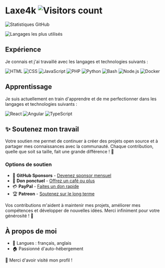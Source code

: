 # Laxe4k ![Visitors count](https://visitor-badge.laobi.icu/badge?page_id=laxe4k.laxe4k)

![Statistiques GitHub](https://github-readme-stats.vercel.app/api?username=laxe4k&count_private=true&include_all_commits=true&show_icons=true&theme=tokyonight)

![Langages les plus utilisés](https://github-readme-stats.vercel.app/api/top-langs/?username=laxe4k&layout=compact&langs_count=10&theme=tokyonight)

## Expérience

Je connais et j'ai travaillé avec les langages et technologies suivants :

![HTML](https://img.shields.io/badge/-HTML5-E34F26?style=flat&logo=html5&logoColor=white)
![CSS](https://img.shields.io/badge/-CSS3-1572B6?style=flat&logo=css3&logoColor=white)
![JavaScript](https://img.shields.io/badge/-JavaScript-F7DF1E?style=flat&logo=javascript&logoColor=black)
![PHP](https://img.shields.io/badge/-PHP-777BB4?style=flat&logo=php&logoColor=white)
![Python](https://img.shields.io/badge/-Python-3776AB?style=flat&logo=python&logoColor=white)
![Bash](https://img.shields.io/badge/-Bash-4EAA25?style=flat&logo=gnu-bash&logoColor=white)
![Node.js](https://img.shields.io/badge/-Node.js-339933?style=flat&logo=node.js&logoColor=white)
![Docker](https://img.shields.io/badge/-Docker-2496ED?style=flat&logo=docker&logoColor=white)

## Apprentissage

Je suis actuellement en train d'apprendre et de me perfectionner dans les langages et technologies suivants :

![React](https://img.shields.io/badge/-React-61DAFB?style=flat&logo=react&logoColor=black)
![Angular](https://img.shields.io/badge/-Angular-DD0031?style=flat&logo=angular&logoColor=white)
![TypeScript](https://img.shields.io/badge/-TypeScript-3178C6?style=flat&logo=typescript&logoColor=white)


## ✨ Soutenez mon travail

Votre soutien me permet de continuer à créer des projets open source et à partager mes connaissances avec la communauté. Chaque contribution, quelle que soit sa taille, fait une grande différence ! 🚀

### Options de soutien

- 🌟 **GitHub Sponsors** - [Devenez sponsor mensuel](https://github.com/sponsors/laxe4k)
- 💖 **Don ponctuel** - [Offrez un café ou plus](https://github.com/sponsors/laxe4k?frequency=one-time)
- 💳 **PayPal** - [Faites un don rapide](https://paypal.laxe4k.com/)
- 🏆 **Patreon** - [Soutenez sur le long terme](https://patreon.laxe4k.com/)

Vos contributions m'aident à maintenir mes projets, améliorer mes compétences et développer de nouvelles idées. Merci infiniment pour votre générosité ! 💙


## À propos de moi

- :speech_balloon: Langues : français, anglais
- :house: Passionné d'auto-hébergement

:tada: Merci d'avoir visité mon profil !
